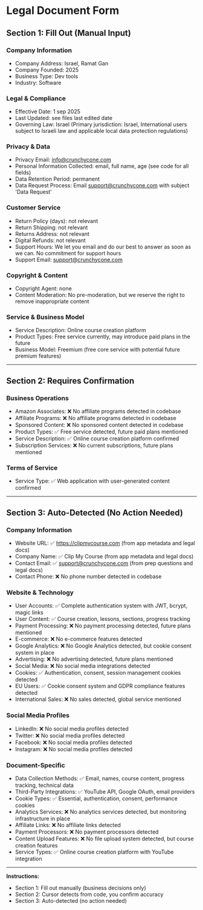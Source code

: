 # Legal Document Form

## Section 1: Fill Out (Manual Input)

### Company Information
- Company Address: Israel, Ramat Gan
- Company Founded: 2025
- Business Type: Dev tools
- Industry: Software

### Legal & Compliance
- Effective Date: 1 sep 2025
- Last Updated: see files last edited date
- Governing Law: Israel (Primary jurisdiction: Israel, International users subject to Israeli law and applicable local data protection regulations)

### Privacy & Data
- Privacy Email: info@crunchycone.com
- Personal Information Collected: email, full name, age (see code for all fields)
- Data Retention Period: permanent
- Data Request Process: Email support@crunchycone.com with subject 'Data Request'

### Customer Service
- Return Policy (days): not relevant
- Return Shipping: not relevant
- Returns Address: not relevant
- Digital Refunds: not relevant
- Support Hours: We let you email and do our best to answer as soon as we can. No commitment for support hours
- Support Email: support@crunchycone.com

### Copyright & Content
- Copyright Agent: none
- Content Moderation: No pre-moderation, but we reserve the right to remove inappropriate content

### Service & Business Model
- Service Description: Online course creation platform
- Product Types: Free service currently, may introduce paid plans in the future
- Business Model: Freemium (free core service with potential future premium features)

---

## Section 2: Requires Confirmation

### Business Operations
- Amazon Associates: ❌ No affiliate programs detected in codebase
- Affiliate Programs: ❌ No affiliate programs detected in codebase
- Sponsored Content: ❌ No sponsored content detected in codebase
- Product Types: ✅ Free service detected, future paid plans mentioned
- Service Description: ✅ Online course creation platform confirmed
- Subscription Services: ❌ No current subscriptions, future plans mentioned

### Terms of Service
- Service Type: ✅ Web application with user-generated content confirmed

---

## Section 3: Auto-Detected (No Action Needed)

### Company Information
- Website URL: ✅ https://clipmycourse.com (from app metadata and legal docs)
- Company Name: ✅ Clip My Course (from app metadata and legal docs)
- Contact Email: ✅ support@crunchycone.com (from prep questions and legal docs)
- Contact Phone: ❌ No phone number detected in codebase

### Website & Technology
- User Accounts: ✅ Complete authentication system with JWT, bcrypt, magic links
- User Content: ✅ Course creation, lessons, sections, progress tracking
- Payment Processing: ❌ No payment processing detected, future plans mentioned
- E-commerce: ❌ No e-commerce features detected
- Google Analytics: ❌ No Google Analytics detected, but cookie consent system in place
- Advertising: ❌ No advertising detected, future plans mentioned
- Social Media: ❌ No social media integrations detected
- Cookies: ✅ Authentication, consent, session management cookies detected
- EU Users: ✅ Cookie consent system and GDPR compliance features detected
- International Sales: ❌ No sales detected, global service mentioned

### Social Media Profiles
- LinkedIn: ❌ No social media profiles detected
- Twitter: ❌ No social media profiles detected
- Facebook: ❌ No social media profiles detected
- Instagram: ❌ No social media profiles detected

### Document-Specific
- Data Collection Methods: ✅ Email, names, course content, progress tracking, technical data
- Third-Party Integrations: ✅ YouTube API, Google OAuth, email providers
- Cookie Types: ✅ Essential, authentication, consent, performance cookies
- Analytics Services: ❌ No analytics services detected, but monitoring infrastructure in place
- Affiliate Links: ❌ No affiliate links detected
- Payment Processors: ❌ No payment processors detected
- Content Upload Features: ❌ No file upload system detected, but course creation features
- Service Types: ✅ Online course creation platform with YouTube integration

---

**Instructions:** 
- Section 1: Fill out manually (business decisions only)
- Section 2: Cursor detects from code, you confirm accuracy
- Section 3: Auto-detected (no action needed)
